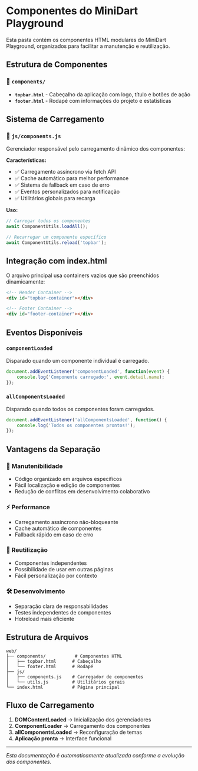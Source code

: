 # Componentes do MiniDart Playground

Esta pasta contém os componentes HTML modulares do MiniDart Playground, organizados para facilitar a manutenção e reutilização.

## Estrutura de Componentes

### 📁 `components/`
- **`topbar.html`** - Cabeçalho da aplicação com logo, título e botões de ação
- **`footer.html`** - Rodapé com informações do projeto e estatísticas

## Sistema de Carregamento

### 🔧 `js/components.js`
Gerenciador responsável pelo carregamento dinâmico dos componentes:

**Características:**
- ✅ Carregamento assíncrono via fetch API
- ✅ Cache automático para melhor performance
- ✅ Sistema de fallback em caso de erro
- ✅ Eventos personalizados para notificação
- ✅ Utilitários globais para recarga

**Uso:**
```javascript
// Carregar todos os componentes
await ComponentUtils.loadAll();

// Recarregar um componente específico
await ComponentUtils.reload('topbar');
```

## Integração com index.html

O arquivo principal usa containers vazios que são preenchidos dinamicamente:

```html
<!-- Header Container -->
<div id="topbar-container"></div>

<!-- Footer Container -->
<div id="footer-container"></div>
```

## Eventos Disponíveis

### `componentLoaded`
Disparado quando um componente individual é carregado.
```javascript
document.addEventListener('componentLoaded', function(event) {
    console.log('Componente carregado:', event.detail.name);
});
```

### `allComponentsLoaded`
Disparado quando todos os componentes foram carregados.
```javascript
document.addEventListener('allComponentsLoaded', function() {
    console.log('Todos os componentes prontos!');
});
```

## Vantagens da Separação

### 🔧 **Manutenibilidade**
- Código organizado em arquivos específicos
- Fácil localização e edição de componentes
- Redução de conflitos em desenvolvimento colaborativo

### ⚡ **Performance**
- Carregamento assíncrono não-bloqueante
- Cache automático de componentes
- Fallback rápido em caso de erro

### 🔄 **Reutilização**
- Componentes independentes
- Possibilidade de usar em outras páginas
- Fácil personalização por contexto

### 🛠️ **Desenvolvimento**
- Separação clara de responsabilidades  
- Testes independentes de componentes
- Hotreload mais eficiente

## Estrutura de Arquivos

```
web/
├── components/           # Componentes HTML
│   ├── topbar.html      # Cabeçalho
│   └── footer.html      # Rodapé
├── js/
│   ├── components.js    # Carregador de componentes
│   └── utils.js         # Utilitários gerais
└── index.html           # Página principal
```

## Fluxo de Carregamento

1. **DOMContentLoaded** → Inicialização dos gerenciadores
2. **ComponentLoader** → Carregamento dos componentes
3. **allComponentsLoaded** → Reconfiguração de temas
4. **Aplicação pronta** → Interface funcional

---

*Esta documentação é automaticamente atualizada conforme a evolução dos componentes.*
